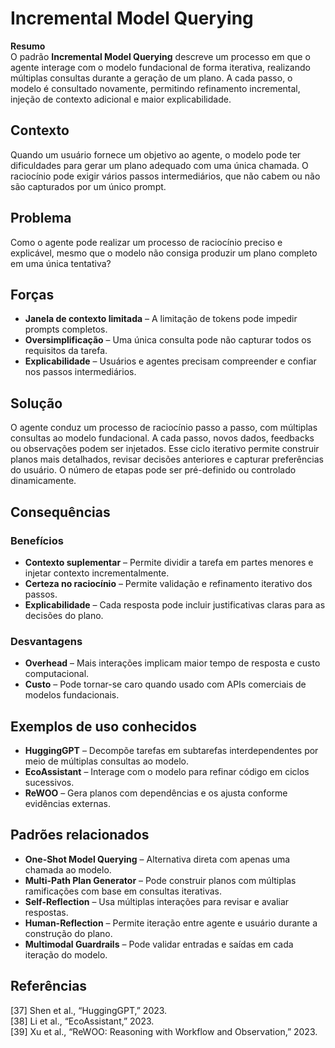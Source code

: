 # Incremental Model Querying

**Resumo**  
O padrão **Incremental Model Querying** descreve um processo em que o agente interage com o modelo fundacional de forma iterativa, realizando múltiplas consultas durante a geração de um plano. A cada passo, o modelo é consultado novamente, permitindo refinamento incremental, injeção de contexto adicional e maior explicabilidade.

## Contexto
Quando um usuário fornece um objetivo ao agente, o modelo pode ter dificuldades para gerar um plano adequado com uma única chamada. O raciocínio pode exigir vários passos intermediários, que não cabem ou não são capturados por um único prompt.

## Problema
Como o agente pode realizar um processo de raciocínio preciso e explicável, mesmo que o modelo não consiga produzir um plano completo em uma única tentativa?

## Forças
- **Janela de contexto limitada** – A limitação de tokens pode impedir prompts completos.
- **Oversimplificação** – Uma única consulta pode não capturar todos os requisitos da tarefa.
- **Explicabilidade** – Usuários e agentes precisam compreender e confiar nos passos intermediários.

## Solução
O agente conduz um processo de raciocínio passo a passo, com múltiplas consultas ao modelo fundacional. A cada passo, novos dados, feedbacks ou observações podem ser injetados. Esse ciclo iterativo permite construir planos mais detalhados, revisar decisões anteriores e capturar preferências do usuário. O número de etapas pode ser pré-definido ou controlado dinamicamente.

## Consequências

### Benefícios
- **Contexto suplementar** – Permite dividir a tarefa em partes menores e injetar contexto incrementalmente.
- **Certeza no raciocínio** – Permite validação e refinamento iterativo dos passos.
- **Explicabilidade** – Cada resposta pode incluir justificativas claras para as decisões do plano.

### Desvantagens
- **Overhead** – Mais interações implicam maior tempo de resposta e custo computacional.
- **Custo** – Pode tornar-se caro quando usado com APIs comerciais de modelos fundacionais.

## Exemplos de uso conhecidos
- **HuggingGPT** – Decompõe tarefas em subtarefas interdependentes por meio de múltiplas consultas ao modelo.
- **EcoAssistant** – Interage com o modelo para refinar código em ciclos sucessivos.
- **ReWOO** – Gera planos com dependências e os ajusta conforme evidências externas.

## Padrões relacionados
- **One-Shot Model Querying** – Alternativa direta com apenas uma chamada ao modelo.
- **Multi-Path Plan Generator** – Pode construir planos com múltiplas ramificações com base em consultas iterativas.
- **Self-Reflection** – Usa múltiplas interações para revisar e avaliar respostas.
- **Human-Reflection** – Permite iteração entre agente e usuário durante a construção do plano.
- **Multimodal Guardrails** – Pode validar entradas e saídas em cada iteração do modelo.

## Referências
[37] Shen et al., “HuggingGPT,” 2023.  
[38] Li et al., “EcoAssistant,” 2023.  
[39] Xu et al., “ReWOO: Reasoning with Workflow and Observation,” 2023.